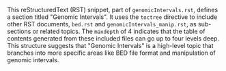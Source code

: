 This reStructuredText (RST) snippet, part of `genomicIntervals.rst`, defines a section titled "Genomic Intervals". It uses the `toctree` directive to include other RST documents, `bed.rst` and `genomicIntervals_manip.rst`, as sub-sections or related topics. The `maxdepth` of 4 indicates that the table of contents generated from these included files can go up to four levels deep. This structure suggests that "Genomic Intervals" is a high-level topic that branches into more specific areas like BED file format and manipulation of genomic intervals.